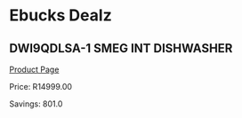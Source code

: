 
# Ebucks Dealz
## DWI9QDLSA-1 SMEG INT DISHWASHER
[Product Page](https://www.ebucks.com/web/shop/productSelected.do?prodId=849445180&catId=704983786)

Price: R14999.00

Savings: 801.0


	